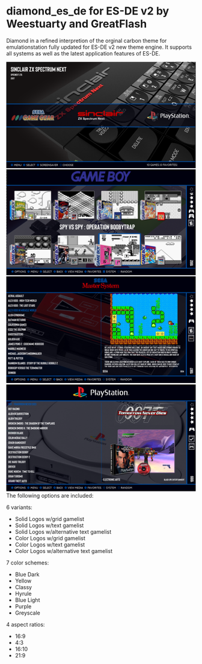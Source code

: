 # diamond_es_de for ES-DE v2 by Weestuarty and GreatFlash

Diamond in a refined interpretion of the orginal carbon theme for emulationstation fully updated for ES-DE v2 new theme engine. It supports all systems as well as the latest application features of ES-DE.

![systems](sys.png)
![games](game.png)
![games](game2.png)
![games](game3.png)
The following options are included:

6 variants:

- Solid Logos w/grid gamelist
- Solid Logos w/text gamelist
- Solid Logos w/alternative text gamelist
- Color Logos w/grid gamelist
- Color Logos w/text gamelist
- Color Logos w/alternative text gamelist


7 color schemes:

- Blue Dark
- Yellow
- Classy
- Hyrule
- Blue Light
- Purple
- Greyscale


4 aspect ratios:

- 16:9
- 4:3
- 16:10
- 21:9



